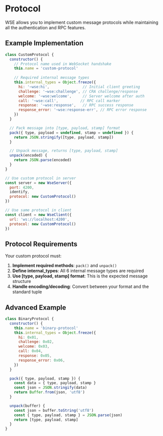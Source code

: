 # Protocol

WSE allows you to implement custom message protocols while maintaining all the authentication and RPC features.

## Example Implementation

```javascript
class CustomProtocol {
  constructor() {
    // Protocol name used in WebSocket handshake
    this.name = 'custom-protocol'
    
    // Required internal message types
    this.internal_types = Object.freeze({
      hi: '~wse:hi',               // Initial client greeting
      challenge: '~wse:challenge', // CRA challenge/response
      welcome: '~wse:welcome',     // Server welcome after auth
      call: '~wse:call',          // RPC call marker
      response: '~wse:response',   // RPC success response
      response_error: '~wse:response-err', // RPC error response
    })
  }

  // Pack message into [type, payload, stamp] format
  pack({ type, payload = undefined, stamp = undefined }) {
    return JSON.stringify([type, payload, stamp])
  }

  // Unpack message, returns [type, payload, stamp]
  unpack(encoded) {
    return JSON.parse(encoded)
  }
}

// Use custom protocol in server
const server = new WseServer({ 
  port: 4200, 
  identify,
  protocol: new CustomProtocol()
})

// Use same protocol in client
const client = new WseClient({
  url: 'ws://localhost:4200',
  protocol: new CustomProtocol()
})
```

## Protocol Requirements

Your custom protocol must:

1. **Implement required methods**: `pack()` and `unpack()`
2. **Define internal_types**: All 6 internal message types are required
3. **Use [type, payload, stamp] format**: This is the expected message structure
4. **Handle encoding/decoding**: Convert between your format and the standard tuple

## Advanced Example

```javascript
class BinaryProtocol {
  constructor() {
    this.name = 'binary-protocol'
    this.internal_types = Object.freeze({
      hi: 0x01,
      challenge: 0x02,
      welcome: 0x03,
      call: 0x04,
      response: 0x05,
      response_error: 0x06,
    })
  }

  pack({ type, payload, stamp }) {
    const data = { type, payload, stamp }
    const json = JSON.stringify(data)
    return Buffer.from(json, 'utf8')
  }

  unpack(buffer) {
    const json = buffer.toString('utf8')
    const { type, payload, stamp } = JSON.parse(json)
    return [type, payload, stamp]
  }
}
``` 